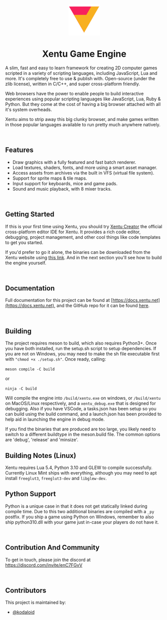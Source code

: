 <p align="center"><img width="100" src="demos/main/images/logo.png" alt="Xentu logo" /></p>
<h1 align="center">Xentu Game Engine</h1>

A slim, fast and easy to learn framework for creating 2D computer games scripted 
in a variety of scripting languages, including JavaScript, Lua and more. It's 
completely free to use & publish with. Open-source (under the zlib license), 
written in C/C++, and super cross-platform friendly.

Web browsers have the power to enable people to build interactive experiences 
using popular scripting languages like JavaScript, Lua, Ruby & Python. But they 
come at the cost of having a big browser attached with all it's system overheads. 

Xentu aims to strip away this big clunky browser, and make games written in those popular 
languages available to run pretty much anywhere natively.

<br />


## Features

- Draw graphics with a fully featured and fast batch renderer.
- Load textures, shaders, fonts, and more using a smart asset manager.
- Access assets from archives via the built in VFS (virtual file system).
- Support for sprite maps & tile maps.
- Input support for keyboards, mice and game pads.
- Sound and music playback, with 8 mixer tracks.

<br />


## Getting Started

If this is your first time using Xentu, you should try [Xentu Creator](https://xentu.net/creator) the official cross-platform editor IDE for Xentu. It provides a rich code editor, debugging, project management, and other cool things like code templates to get you started.

If you'd prefer to go it alone, the binaries can be downloaded from the Xentu
website using [this link](https://xentu.net/binaries). And in the next section
you'll see how to build the engine yourself.

<br />


## Documentation

Full documentation for this project can be found at [https://docs.xentu.net](https://docs.xentu.net), and the GitHub repo for it can be found [here](https://github.com/xentu/xentu-docs).

<br />


## Building

The project requires meson to build, which also requires Python3+. Once you have
both installed, run the setup.sh script to setup dependencies. If you are not on Windows, you may need to make the sh file executable first with `"chmod +x ./setup.sh"`. Once ready, calling:

```meson compile -C build```

or

```ninja -C build```

Will compile the engine into `/build/xentu.exe` on windows, or `/build/xentu` on
MacOS/Linux respectively, and a `xentu_debug.exe` that is designed for debugging.
Also if you have VSCode, a tasks.json has been setup so you can build using the 
build command, and a launch.json has been provided to help aid in launching the 
engine in debug mode.

If you find the binaries that are produced are too large, you likely need to
switch to a different buildtype in the meson.build file. The common options are
'debug', 'release' and 'minsize'.

## Building Notes (Linux)

Xentu requires Lua 5.4, Python 3.10 and GLEW to compile successfully. Currently
Linux Mint ships with everything, although you may need to apt install 
`freeglut3`, `freeglut3-dev` and `libglew-dev`.

## Python Support

Python is a unique case in that it does not get statically linked during compile
time. Due to this two additional binaries are compiled with a `_py` postfix. If
you ship a game using Python on Windows, remember to also ship python310.dll with
your game just in-case your players do not have it.

<br />

## Contribution And Community

To get in touch, please join the discord at https://discord.com/invite/enC7FGvV

<br />

## Contributors

This project is maintained by: 

* [@kodaloid](https://github.com/kodaloid)

<br />